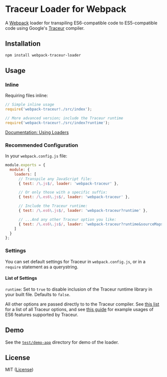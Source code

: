 Traceur Loader for Webpack
==========================

A [Webpack][] loader for transpiling ES6-compatible code to ES5-compatible code using Google's [Traceur][] compiler.


## Installation

```sh
npm install webpack-traceur-loader
```


## Usage

### Inline

Requiring files inline:

```javascript
// Simple inline usage
require('webpack-traceur!./src/index');

// More advanced version; include the Traceur runtime
require('webpack-traceur!./src/index?runtime');
```

[Documentation: Using Loaders][]

### Recommended Configuration

In your `webpack.config.js` file:

```js
module.exports = {
  module: {
    loaders: [
      // Transpile any JavaScript file:
      { test: /\.js$/, loader: 'webpack-traceur' },

      // Or only those with a specific suffix:
      { test: /\.es6\.js$/, loader: 'webpack-traceur' },

      // Include the Traceur runtime:
      { test: /\.es6\.js$/, loader: 'webpack-traceur?runtime' },

      // ...And any other Traceur option you like:
      { test: /\.es6\.js$/, loader: 'webpack-traceur?runtime&sourceMaps&experimental' }
    ]
  }
};
```


### Settings

You can set default settings for Traceur in `webpack.config.js`, or in a `require` statement as a querystring.

#### List of Settings

`runtime`: Set to `true` to disable inclusion of the Traceur runtime library in your built file. Defaults to `false`.

All other options are passed directly to to the Traceur compiler. See [this list][Traceur options] for a list of all Traceur options, and see [this guide][ES6 options] for example usages of ES6 features supported by Traceur.


## Demo

See the [`test/demo-app`](test/demo-app) directory for demo of the loader.


## License

MIT ([License](LICENSE.md))



<!-- Links -->
[Documentation: Using Loaders]: http://webpack.github.io/docs/using-loaders.html "Documentation: Using Loaders"
[Traceur]: https://github.com/google/traceur-compiler "Traceur"
[Webpack]: https://webpack.github.io/docs/ "Webpack"
[Traceur options]: https://github.com/google/traceur-compiler/blob/aebf32380cfc70f31e940fc3c9ec26279e10b996/src/options.js#L235
[ES6 options]: https://github.com/google/traceur-compiler/wiki/LanguageFeatures
